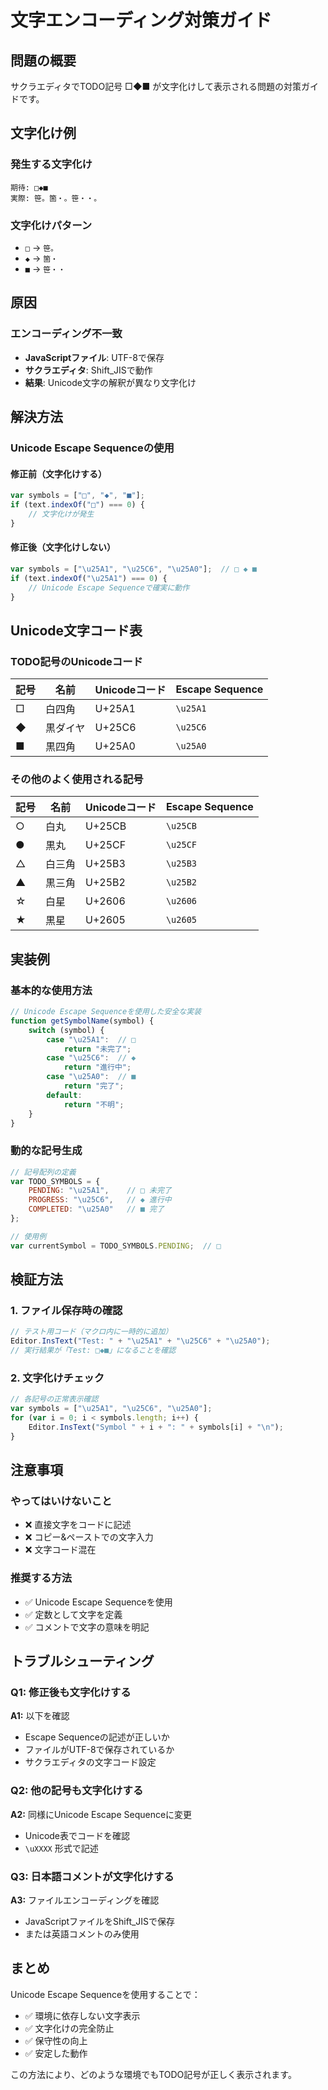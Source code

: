 # 文字エンコーディング対策ガイド

## 問題の概要

サクラエディタでTODO記号 □◆■ が文字化けして表示される問題の対策ガイドです。

## 文字化け例

### 発生する文字化け
```
期待: □◆■
実際: 笹。箇・。笹・・。
```

### 文字化けパターン
- `□` → `笹。`
- `◆` → `箇・`  
- `■` → `笹・・`

## 原因

### エンコーディング不一致
- **JavaScriptファイル**: UTF-8で保存
- **サクラエディタ**: Shift_JISで動作
- **結果**: Unicode文字の解釈が異なり文字化け

## 解決方法

### Unicode Escape Sequenceの使用

#### 修正前（文字化けする）
```javascript
var symbols = ["□", "◆", "■"];
if (text.indexOf("□") === 0) {
    // 文字化けが発生
}
```

#### 修正後（文字化けしない）
```javascript
var symbols = ["\u25A1", "\u25C6", "\u25A0"];  // □ ◆ ■
if (text.indexOf("\u25A1") === 0) {
    // Unicode Escape Sequenceで確実に動作
}
```

## Unicode文字コード表

### TODO記号のUnicodeコード
| 記号 | 名前 | Unicodeコード | Escape Sequence |
|------|------|---------------|-----------------|
| □ | 白四角 | U+25A1 | `\u25A1` |
| ◆ | 黒ダイヤ | U+25C6 | `\u25C6` |
| ■ | 黒四角 | U+25A0 | `\u25A0` |

### その他のよく使用される記号
| 記号 | 名前 | Unicodeコード | Escape Sequence |
|------|------|---------------|-----------------|
| ○ | 白丸 | U+25CB | `\u25CB` |
| ● | 黒丸 | U+25CF | `\u25CF` |
| △ | 白三角 | U+25B3 | `\u25B3` |
| ▲ | 黒三角 | U+25B2 | `\u25B2` |
| ☆ | 白星 | U+2606 | `\u2606` |
| ★ | 黒星 | U+2605 | `\u2605` |

## 実装例

### 基本的な使用方法
```javascript
// Unicode Escape Sequenceを使用した安全な実装
function getSymbolName(symbol) {
    switch (symbol) {
        case "\u25A1":  // □
            return "未完了";
        case "\u25C6":  // ◆
            return "進行中";
        case "\u25A0":  // ■
            return "完了";
        default:
            return "不明";
    }
}
```

### 動的な記号生成
```javascript
// 記号配列の定義
var TODO_SYMBOLS = {
    PENDING: "\u25A1",    // □ 未完了
    PROGRESS: "\u25C6",   // ◆ 進行中
    COMPLETED: "\u25A0"   // ■ 完了
};

// 使用例
var currentSymbol = TODO_SYMBOLS.PENDING;  // □
```

## 検証方法

### 1. ファイル保存時の確認
```javascript
// テスト用コード（マクロ内に一時的に追加）
Editor.InsText("Test: " + "\u25A1" + "\u25C6" + "\u25A0");
// 実行結果が「Test: □◆■」になることを確認
```

### 2. 文字化けチェック
```javascript
// 各記号の正常表示確認
var symbols = ["\u25A1", "\u25C6", "\u25A0"];
for (var i = 0; i < symbols.length; i++) {
    Editor.InsText("Symbol " + i + ": " + symbols[i] + "\n");
}
```

## 注意事項

### やってはいけないこと
- ❌ 直接文字をコードに記述
- ❌ コピー&ペーストでの文字入力
- ❌ 文字コード混在

### 推奨する方法
- ✅ Unicode Escape Sequenceを使用
- ✅ 定数として文字を定義
- ✅ コメントで文字の意味を明記

## トラブルシューティング

### Q1: 修正後も文字化けする
**A1:** 以下を確認
- Escape Sequenceの記述が正しいか
- ファイルがUTF-8で保存されているか
- サクラエディタの文字コード設定

### Q2: 他の記号も文字化けする
**A2:** 同様にUnicode Escape Sequenceに変更
- Unicode表でコードを確認
- `\uXXXX` 形式で記述

### Q3: 日本語コメントが文字化けする
**A3:** ファイルエンコーディングを確認
- JavaScriptファイルをShift_JISで保存
- または英語コメントのみ使用

## まとめ

Unicode Escape Sequenceを使用することで：
- ✅ 環境に依存しない文字表示
- ✅ 文字化けの完全防止
- ✅ 保守性の向上
- ✅ 安定した動作

この方法により、どのような環境でもTODO記号が正しく表示されます。